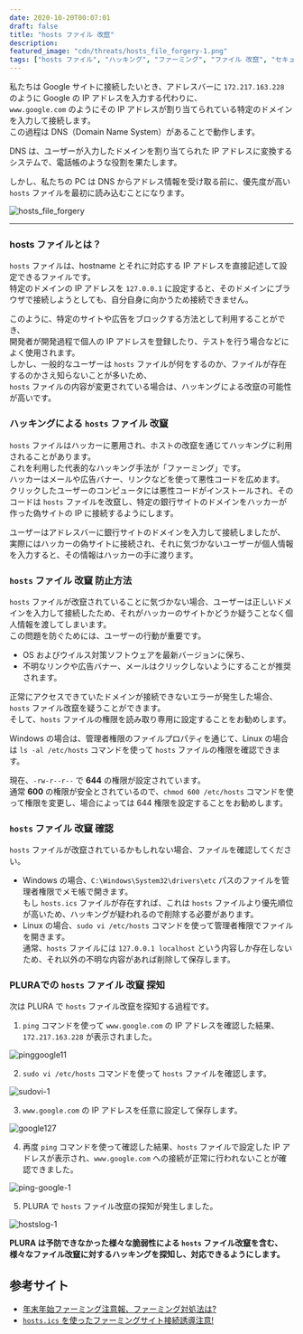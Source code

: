 ```yaml
---
date: 2020-10-20T00:07:01
draft: false
title: "hosts ファイル 改竄"
description: 
featured_image: "cdn/threats/hosts_file_forgery-1.png"
tags: ["hosts ファイル", "ハッキング", "ファーミング", "ファイル 改竄", "セキュリティ"]
---
```


私たちは Google サイトに接続したいとき、アドレスバーに `172.217.163.228` のように Google の IP アドレスを入力する代わりに、  
`www.google.com` のようにその IP アドレスが割り当てられている特定のドメインを入力して接続します。  
この過程は DNS（Domain Name System）があることで動作します。  

DNS は、ユーザーが入力したドメインを割り当てられた IP アドレスに変換するシステムで、電話帳のような役割を果たします。  

しかし、私たちの PC は DNS からアドレス情報を受け取る前に、優先度が高い `hosts` ファイルを最初に読み込むことになります。  

<!--more-->
![hosts_file_forgery](https://blog.plura.io/cdn/threats/hosts_file_forgery-1.png)

---

### hosts ファイルとは？

`hosts` ファイルは、hostname とそれに対応する IP アドレスを直接記述して設定できるファイルです。  
特定のドメインの IP アドレスを `127.0.0.1` に設定すると、そのドメインにブラウザで接続しようとしても、自分自身に向かうため接続できません。  

このように、特定のサイトや広告をブロックする方法として利用することができ、  
開発者が開発過程で個人の IP アドレスを登録したり、テストを行う場合などによく使用されます。  
しかし、一般的なユーザーは `hosts` ファイルが何をするのか、ファイルが存在するのかさえ知らないことが多いため、  
`hosts` ファイルの内容が変更されている場合は、ハッキングによる改竄の可能性が高いです。  

### ハッキングによる `hosts` ファイル 改竄

`hosts` ファイルはハッカーに悪用され、ホストの改竄を通じてハッキングに利用されることがあります。  
これを利用した代表的なハッキング手法が「ファーミング」です。  
ハッカーはメールや広告バナー、リンクなどを使って悪性コードを広めます。  
クリックしたユーザーのコンピュータには悪性コードがインストールされ、そのコードは `hosts` ファイルを改竄し、特定の銀行サイトのドメインをハッカーが作った偽サイトの IP に接続するようにします。  

ユーザーはアドレスバーに銀行サイトのドメインを入力して接続しましたが、  
実際にはハッカーの偽サイトに接続され、それに気づかないユーザーが個人情報を入力すると、その情報はハッカーの手に渡ります。  

### `hosts` ファイル 改竄 防止方法

`hosts` ファイルが改竄されていることに気づかない場合、ユーザーは正しいドメインを入力して接続したため、それがハッカーのサイトかどうか疑うことなく個人情報を渡してしまいます。  
この問題を防ぐためには、ユーザーの行動が重要です。  
- OS およびウイルス対策ソフトウェアを最新バージョンに保ち、  
- 不明なリンクや広告バナー、メールはクリックしないようにすることが推奨されます。  

正常にアクセスできていたドメインが接続できないエラーが発生した場合、`hosts` ファイル改竄を疑うことができます。  
そして、`hosts` ファイルの権限を読み取り専用に設定することをお勧めします。  

Windows の場合は、管理者権限のファイルプロパティを通じて、Linux の場合は `ls -al /etc/hosts` コマンドを使って `hosts` ファイルの権限を確認できます。  

現在、`-rw-r--r--` で **644** の権限が設定されています。  
通常 **600** の権限が安全とされているので、`chmod 600 /etc/hosts` コマンドを使って権限を変更し、場合によっては 644 権限を設定することをお勧めします。  

### `hosts` ファイル 改竄 確認

`hosts` ファイルが改竄されているかもしれない場合、ファイルを確認してください。  
- Windows の場合、`C:\Windows\System32\drivers\etc` パスのファイルを管理者権限でメモ帳で開きます。  
  もし `hosts.ics` ファイルが存在すれば、これは `hosts` ファイルより優先順位が高いため、ハッキングが疑われるので削除する必要があります。  
- Linux の場合、`sudo vi /etc/hosts` コマンドを使って管理者権限でファイルを開きます。  
  通常、`hosts` ファイルには `127.0.0.1 localhost` という内容しか存在しないため、それ以外の不明な内容があれば削除して保存します。  

### PLURAでの `hosts` ファイル 改竄 探知

次は PLURA で `hosts` ファイル改竄を探知する過程です。

1. `ping` コマンドを使って `www.google.com` の IP アドレスを確認した結果、`172.217.163.228` が表示されました。

![pinggoogle11](https://github.com/user-attachments/assets/d64bd956-ff8f-4c56-b49b-decb7657dbc7)

2. `sudo vi /etc/hosts` コマンドを使って `hosts` ファイルを確認します。

![sudovi-1](https://github.com/user-attachments/assets/c13dc459-72c6-4c0e-a535-0b2033a62ab5)

3. `www.google.com` の IP アドレスを任意に設定して保存します。

![google127](https://github.com/user-attachments/assets/96366bf2-22b0-41e7-b007-3e720284055b)

4. 再度 `ping` コマンドを使って確認した結果、`hosts` ファイルで設定した IP アドレスが表示され、`www.google.com` への接続が正常に行われないことが確認できました。

![ping-google-1](https://github.com/user-attachments/assets/a2b6a210-be92-49f4-aa1a-d1d1c37dc8f6)

5. PLURA で `hosts` ファイル改竄の探知が発生しました。

![hostslog-1](https://github.com/user-attachments/assets/449e7c2b-cd1a-42fa-8050-ad9cb82a2b3e)

**PLURA は予防できなかった様々な脆弱性による `hosts` ファイル改竄を含む、様々なファイル改竄に対するハッキングを探知し、対応できるようにします。**

## 参考サイト

- [年末年始ファーミング注意報、ファーミング対処法は?](https://bit.ly/2JvEzYh)
- [`hosts.ics` を使ったファーミングサイト接続誘導注意!](https://bit.ly/2JtfxsH)
